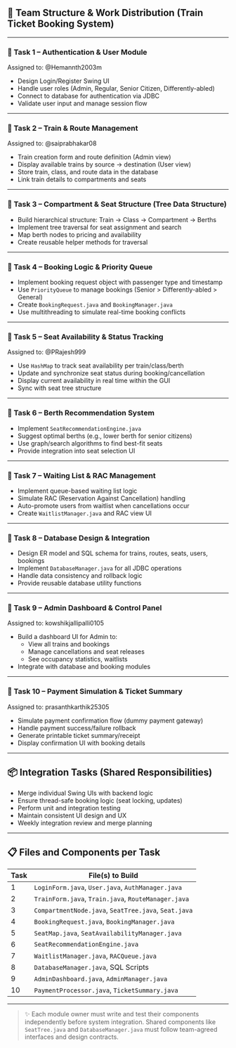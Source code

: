 ## 👥 Team Structure & Work Distribution (Train Ticket Booking System)

---

### 👤 Task 1 – **Authentication & User Module**
Assigned to: @Hemannth2003m
- Design Login/Register Swing UI
- Handle user roles (Admin, Regular, Senior Citizen, Differently-abled)
- Connect to database for authentication via JDBC
- Validate user input and manage session flow

---

### 👤 Task 2 – **Train & Route Management**
Assigned to: @saiprabhakar08
- Train creation form and route definition (Admin view)
- Display available trains by source → destination (User view)
- Store train, class, and route data in the database
- Link train details to compartments and seats

---

### 👤 Task 3 – **Compartment & Seat Structure (Tree Data Structure)**
- Build hierarchical structure: Train → Class → Compartment → Berths
- Implement tree traversal for seat assignment and search
- Map berth nodes to pricing and availability
- Create reusable helper methods for traversal

---

### 👤 Task 4 – **Booking Logic & Priority Queue**
- Implement booking request object with passenger type and timestamp
- Use `PriorityQueue` to manage bookings (Senior > Differently-abled > General)
- Create `BookingRequest.java` and `BookingManager.java`
- Use multithreading to simulate real-time booking conflicts

---

### 👤 Task 5 – **Seat Availability & Status Tracking**
Assigned to: @PRajesh999
- Use `HashMap` to track seat availability per train/class/berth
- Update and synchronize seat status during booking/cancellation
- Display current availability in real time within the GUI
- Sync with seat tree structure

---

### 👤 Task 6 – **Berth Recommendation System**
- Implement `SeatRecommendationEngine.java`
- Suggest optimal berths (e.g., lower berth for senior citizens)
- Use graph/search algorithms to find best-fit seats
- Provide integration into seat selection UI

---

### 👤 Task 7 – **Waiting List & RAC Management**
- Implement queue-based waiting list logic
- Simulate RAC (Reservation Against Cancellation) handling
- Auto-promote users from waitlist when cancellations occur
- Create `WaitlistManager.java` and RAC view UI

---

### 👤 Task 8 – **Database Design & Integration**
- Design ER model and SQL schema for trains, routes, seats, users, bookings
- Implement `DatabaseManager.java` for all JDBC operations
- Handle data consistency and rollback logic
- Provide reusable database utility functions

---

### 👤 Task 9 – **Admin Dashboard & Control Panel**
Assigned to: kowshikjallipalli0105
- Build a dashboard UI for Admin to:
  - View all trains and bookings
  - Manage cancellations and seat releases
  - See occupancy statistics, waitlists
- Integrate with database and booking modules

---

### 👤 Task 10 – **Payment Simulation & Ticket Summary**
Assigned to: prasanthkarthik25305
- Simulate payment confirmation flow (dummy payment gateway)
- Handle payment success/failure rollback
- Generate printable ticket summary/receipt
- Display confirmation UI with booking details

---

## 📦 Integration Tasks (Shared Responsibilities)
- Merge individual Swing UIs with backend logic
- Ensure thread-safe booking logic (seat locking, updates)
- Perform unit and integration testing
- Maintain consistent UI design and UX
- Weekly integration review and merge planning

---

## 📋 Files and Components per Task

| Task | File(s) to Build |
|--------|------------------|
| 1 | `LoginForm.java`, `User.java`, `AuthManager.java` |
| 2 | `TrainForm.java`, `Train.java`, `RouteManager.java` |
| 3 | `CompartmentNode.java`, `SeatTree.java`, `Seat.java` |
| 4 | `BookingRequest.java`, `BookingManager.java` |
| 5 | `SeatMap.java`, `SeatAvailabilityManager.java` |
| 6 | `SeatRecommendationEngine.java` |
| 7 | `WaitlistManager.java`, `RACQueue.java` |
| 8 | `DatabaseManager.java`, SQL Scripts |
| 9 | `AdminDashboard.java`, `AdminManager.java` |
| 10 | `PaymentProcessor.java`, `TicketSummary.java` |

---

> ✨ Each module owner must write and test their components independently before system integration. Shared components like `SeatTree.java` and `DatabaseManager.java` must follow team-agreed interfaces and design contracts.

